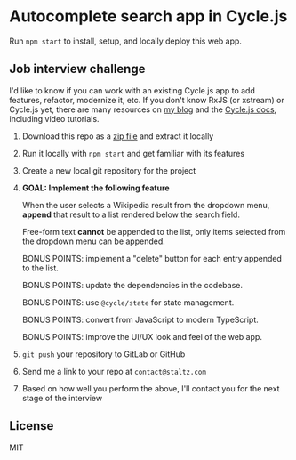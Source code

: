 # Autocomplete search app in Cycle.js

Run `npm start` to install, setup, and locally deploy this web app.

## Job interview challenge

I'd like to know if you can work with an existing Cycle.js app to add features, refactor, modernize it, etc. If you don't know RxJS (or xstream) or Cycle.js yet, there are many resources on [my blog](https://staltz.com) and the [Cycle.js docs](https://cycle.js.org), including video tutorials.

1. Download this repo as a [zip file](https://gitlab.com/staltz/autocomplete-search/-/archive/master/autocomplete-search-master.zip) and extract it locally
2. Run it locally with `npm start` and get familiar with its features
3. Create a new local git repository for the project
4. **GOAL: Implement the following feature**

   When the user selects a Wikipedia result from the dropdown menu, **append** that result to a list rendered below the search field.

   Free-form text **cannot** be appended to the list, only items selected from the dropdown menu can be appended.

   BONUS POINTS: implement a "delete" button for each entry appended to the list.

   BONUS POINTS: update the dependencies in the codebase.

   BONUS POINTS: use `@cycle/state` for state management.

   BONUS POINTS: convert from JavaScript to modern TypeScript.

   BONUS POINTS: improve the UI/UX look and feel of the web app.

5. `git push` your repository to GitLab or GitHub
6. Send me a link to your repo at `contact@staltz.com`
7. Based on how well you perform the above, I'll contact you for the next stage of the interview

## License

MIT
